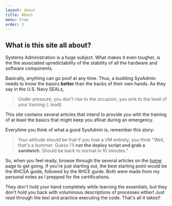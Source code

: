 ```yaml
---
layout: about
title: About
menu: true
order: 3
---
```


## What is this site all about?

Systems Administration is a huge subject. What makes it even tougher, is the the associated upredictability of the stability of all the hardware and software components. 

Basically, anything can go poof at any time. Thus, a budding SysAdmin needs to know the basics **better** than the backs of their own hands. As they say in the U.S. Navy SEALs,
> Under pressure, you don't rise to the occasion, you sink to the level of your training
{:.lead}

This site contains several articles that intend to provide you with the training of at least the basics that might keep you afloat during an emergency. 

Everytime you think of what a good SysAdmin is, remember this story: 
>Your attitude should be that if you lose a VM entirely, you think "Well, that's a bummer. Guess I'll **run the deploy script and grab a sandwich**. Should be back to normal in 10 minutes."

So, when you feel ready, browse through the several articles on the [home](index.md) page to get going. If you're just starting out, the best starting point would be the RHCSA guide, followed by the RHCE guide. Both were made from my personal notes as I prepped for the certifications. 

They don't hold your hand completely while learning the essentials, but they don't hold you back with voluminous descriptions of processes either! Just read through the text and practice executing the code. That's all it takes!!